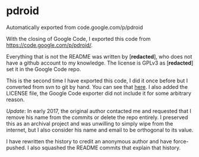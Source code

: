 # pdroid
Automatically exported from code.google.com/p/pdroid

With the closing of Google Code, I exported this code from https://code.google.com/p/pdroid/.

Everything that is not the README was written by [**redacted**], who does not have a github account to my knowledge.
The license is GPLv3 as [**redacted**] set it in the Google Code repo.

This is the second time I have exported this code, I did it once before but I converted from svn to git by hand.
You can see that [here](https://github.com/mateor/PDroidHistory).  I also added the LICENSE file, the Google
Code exporter did not include it for some arbitrary reason.

*Update*: In early 2017, the original author contacted me and requested that I remove his name from the commits or delete the repo entirely. I preserved this as an archival project and was unwilling to simply wipe from the internet, but I also consider his name and email to be orthogonal to its value.

I have rewritten the history to credit an anonymous author and have force-pushed. I also squashed the README commits that explain that history.